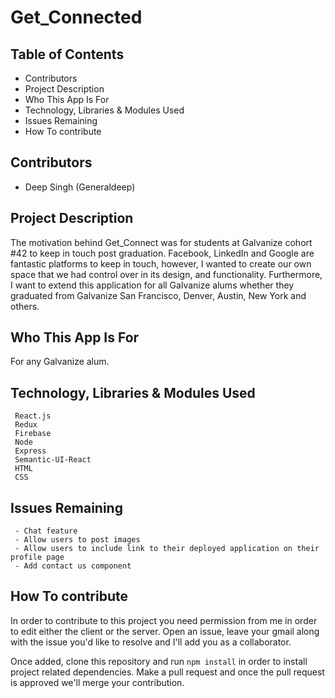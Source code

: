 # Get_Connected


## Table of Contents
* Contributors
* Project Description
* Who This App Is For
* Technology, Libraries & Modules Used
* Issues Remaining
* How To contribute




## Contributors
* Deep Singh (Generaldeep)



## Project Description
 The motivation behind Get_Connect was for students at Galvanize cohort #42 to keep in touch post graduation. Facebook, LinkedIn and Google are fantastic platforms to keep in touch, however, I wanted to create our own space that we had control over in its design, and functionality. Furthermore, I want to extend this application for all Galvanize alums whether they graduated from Galvanize San Francisco, Denver, Austin, New York and others.


## Who This App Is For
 For any Galvanize alum.


## Technology, Libraries & Modules Used
```
 React.js
 Redux
 Firebase
 Node
 Express
 Semantic-UI-React
 HTML
 CSS

```

## Issues Remaining
```
 - Chat feature
 - Allow users to post images
 - Allow users to include link to their deployed application on their profile page
 - Add contact us component

```

## How To contribute
 In order to contribute to this project you need permission from me in order to edit either the client or the server. Open an issue, leave your gmail along with the issue you'd like to resolve and I'll add you as a collaborator.  

 Once added, clone this repository and run ```npm install``` in order to install project related dependencies. Make a pull request and once the pull request is approved we'll merge your contribution.
